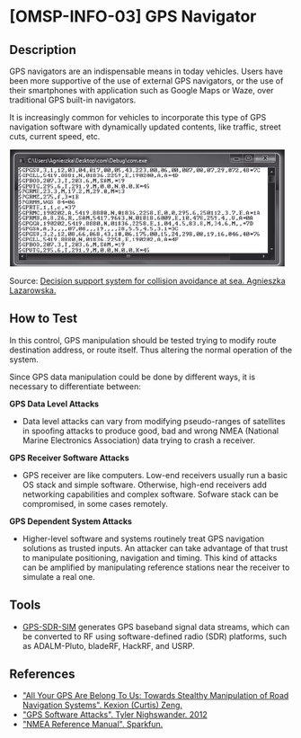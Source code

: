 # [OMSP-INFO-03] GPS Navigator
## Description
GPS navigators are an indispensable means in today vehicles. Users have been more supportive of the use of external GPS navigators, or the use of their smartphones with application such as Google Maps or Waze, over traditional GPS built-in navigators.

It is increasingly common for vehicles to incorporate this type of GPS navigation software with dynamically updated contents, like traffic, street cuts, current speed, etc.

![OMSP](/images/nmeadatareceived.png)

Source: [Decision support system for collision avoidance at sea. Agnieszka Lazarowska.](https://www.researchgate.net/publication/278123913_Decision_support_system_for_collision_avoidance_at_sea)

## How to Test
In this control, GPS manipulation should be tested trying to modify route destination address, or route itself. Thus altering the normal operation of the system. 

Since GPS data manipulation could be done by different ways, it is necessary to differentiate between:

**GPS Data Level Attacks**
* Data level attacks can vary from modifying pseudo-ranges of satellites in spoofing attacks to produce good, bad and wrong NMEA (National Marine Electronics Association) data trying to crash a receiver.

**GPS Receiver Software Attacks**
* GPS receiver are like computers. Low-end receivers usually run a basic OS stack and simple software. Otherwise, high-end receivers add networking capabilities and complex software. Sofware stack can be compromised, in some cases remotely.

**GPS Dependent System Attacks**
* Higher-level software and systems routinely treat GPS navigation solutions as trusted inputs. An attacker can take advantage of that trust to manipulate positioning, navigation and timing. This kind of attacks can be amplified by manipulating reference stations near the receiver to simulate a real one.

## Tools
* [GPS-SDR-SIM](https://github.com/osqzss/gps-sdr-sim) generates GPS baseband signal data streams, which can be converted to RF using software-defined radio (SDR) platforms, such as ADALM-Pluto, bladeRF, HackRF, and USRP.

## References
* ["All Your GPS Are Belong To Us: Towards Stealthy Manipulation of Road Navigation Systems". Kexion (Curtis) Zeng. ](https://people.cs.vt.edu/gangwang/sec18-gps.pdf)
* ["GPS Software Attacks". Tyler Nighswander. 2012 ](https://users.ece.cmu.edu/~dbrumley/pdf/Nighswander%20et%20al._2012_GPS%20software%20attacks.pdf)
* ["NMEA Reference Manual". Sparkfun.](https://www.sparkfun.com/datasheets/GPS/NMEA%20Reference%20Manual1.pdf)